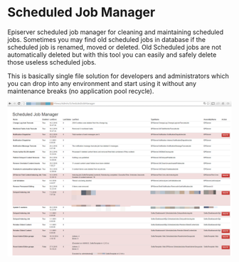 
<h1>Scheduled Job Manager</h1>

<p>Episerver scheduled job manager for cleaning and maintaining scheduled jobs. Sometimes you may find old scheduled jobs in database if the scheduled job is renamed, moved or deleted. Old Scheduled jobs are not automatically deleted but with this tool you can easily and safely delete those useless scheduled jobs.</p>

<p>This is basically single file solution for developers and administrators which you can drop into any environment and start using it without any maintenance breaks (no application pool recycle).</p>

<p><img src="https://raw.githubusercontent.com/huilaaja/ScheduledJobManager/master/images/scheduled-job-manager-01.png" /></p> 
